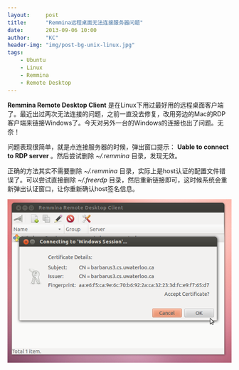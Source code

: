 ```yaml
---
layout:     post
title:      "Remmina远程桌面无法连接服务器问题"
date:       2013-09-06 10:00
author:     "KC"
header-img: "img/post-bg-unix-linux.jpg"
tags:
    - Ubuntu
    - Linux
    - Remmina
    - Remote Desktop
---
```


**Remmina Remote Desktop Client** 是在Linux下用过最好用的远程桌面客户端了。最近出过两次无法连接的问题，之前一直没去修复，改用旁边的Mac的RDP客户端来链接Windows了。今天对另外一台的Windows的连接也出了问题。无奈！

问题表现很简单，就是点连接服务器的时候，弹出窗口提示： **Uable to connect to RDP server** 。然后尝试删除 *~/.remmina*  目录，发现无效。

正确的方法其实不需要删除 *~/.remmina* 目录，实际上是host认证的配置文件错误了。可以尝试直接删除 *~/.freerdp* 目录，然后重新链接即可，这时候系统会重新弹出认证窗口，让你重新确认host签名信息。

![Remmina cert dialog](/attachments/2013-09-06/remmina-cert-dialog.png "Remmina cert dialog")
